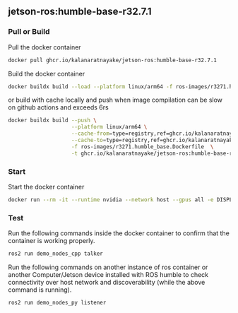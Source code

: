 ## jetson-ros:humble-base-r32.7.1

### Pull or Build

Pull the docker container
```bash
docker pull ghcr.io/kalanaratnayake/jetson-ros:humble-base-r32.7.1
```

Build the docker container
```bash
docker buildx build --load --platform linux/arm64 -f ros-images/r3271.humble_base.Dockerfile -t jetson-ros:humble-base-r32.7.1 .
```

or build with cache locally and push when image compilation can be slow on github actions and exceeds 6rs

```bash
docker buildx build --push \
                    --platform linux/arm64 \
                    --cache-from=type=registry,ref=ghcr.io/kalanaratnayake/jetson-ros:humble-ros-base-r32.7.1-buildcache \
                    --cache-to=type=registry,ref=ghcr.io/kalanaratnayake/jetson-ros:humble-ros-base-r32.7.1-buildcache,mode=max  \
                    -f ros-images/r3271.humble_base.Dockerfile  \
                    -t ghcr.io/kalanaratnayake/jetson-ros:humble-base-r32.7.1 .
```

### Start

Start the docker container
```bash
docker run --rm -it --runtime nvidia --network host --gpus all -e DISPLAY ghcr.io/kalanaratnayake/jetson-ros:humble-base-r32.7.1 bash
```

### Test

Run the following commands inside the docker container to confirm that the container is working properly.
```bash
ros2 run demo_nodes_cpp talker
```

Run the following commands on another instance of ros container or another Computer/Jetson device installed with ROS humble to check 
connectivity over host network and discoverability (while the above command is running).
```bash
ros2 run demo_nodes_py listener
```
